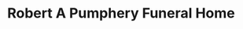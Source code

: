 ---
title: "Robert A Pumphery Funeral Home"
url: /bethesda/robert-a-pumphery-funeral-home/
shop: Bestattungen
---